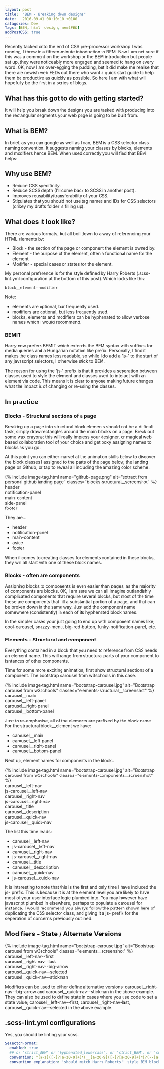 ```yaml
---
layout: post
title:  "BEM - Breaking down designs"
date:   2016-09-01 00:10:10 +0100
catagories: Dev
Tags: [BEM, html, design, new2FED]
addPostCSS: true
---
```

Recently tacked onto the end of CSS pre-processor workshop I was running, I threw in a fifteen-minute introduction to BEM. Now I am not sure if this was a comment on the workshop or the BEM introduction but people sat up, they were noticeably more engaged and seemed to hang on every word. OK, now I am over-egging the pudding, but it did make me realise that there are newish web FEDs out there who want a quick start guide to help them be productive as quickly as possible. So here I am with what will hopefully be the first in a series of blogs.

## What has this got to do with getting started?
It will help you break down the designs you are tasked with producing into the rectangular segments your web page is going to be built from.

## What is BEM?
In brief, as you can google as well as I can, BEM is a CSS selector class naming convention. It suggests naming your classes by blocks, elements and modifiers hence BEM. When used correctly you will find that BEM helps:

## Why use BEM?
- Reduce CSS specificity.
- Reduce SCSS depth (I'll come back to SCSS in another post).
- Improves reusability/transferability of your CSS.
- Stipulates that you should not use tag names and IDs for CSS selectors (crikey my drafts folder is filling up).

## What does it look like?

There are various formats, but all boil down to a way of referencing your HTML elements by:
- Block - the section of the page or component the element is owned by.
- Element - the purpose of the element, often a functional name for the element
- Modifier - special cases or states for the element.

My personal preference is for the style defined by Harry Roberts (.scss-lint.yml configuration at the bottom of this post). Which looks like this:

```css
block__element--modifier
```

Note:
- elements are optional, bur frequently used.
- modifiers are optional, but less frequently used.
- blocks, elements and modifiers can be hyphenated to allow verbose names which I would recommend.


### BEMIT
Harry now prefers BEMIT which extends the BEM syntax with suffixes for media queries and a Hungarian notation like prefix. Personally, I find it makes the class names less readable, so while I do add a 'js-' to the start of any javascript selectors, I otherwise stick to BEM.

The reason for using the 'js-' prefix is that it provides a seperation between classes used to style the element and classes used to interact with an element via code. This means it is clear to anyone making future changes what the impact is of changing or re-using the classes.

## In practice

### Blocks - Structural sections of a page

Breaking up a page into structural block elements should not be a difficult task, simply draw rectangles around the main blocks on a page. Break out some wax crayons; this will really impress your designer, or magical web based collaboration tool of your choice and get boxy assigning names to blocks as you go.

At this point you can either marvel at the animation skills below to discover the block classes I assigned to the parts of the page below, the landing page on Github, or tap to reveal all including the amazing color scheme.

<div class="blocks-structural__container" tabindex="0">
{% include image-tag.html name="github-page.png" alt="extract from personal github landing page" classes="blocks-structural__screenshot" %}
  <div class="blocks-structural__navigation"><span class="bubble-text centered">header</span></div>
  <div class="blocks-structural__notification"><span class="bubble-text centered">notification-panel</span></div>
  <div class="blocks-structural__main"><span class="bubble-text centered">main-content</span></div>
  <div class="blocks-structural__side-panel"><span class="bubble-text centered">side-panel</span></div>
  <div class="blocks-structural__footer"><span class="bubble-text centered">footer</span></div>
</div>

They are...

- header
- notification-panel
- main-content
- aside
- footer

When it comes to creating classes for elements contained in these blocks, they will all start with one of these block names.

### Blocks - often are components

Assigning blocks to components is even easier than pages, as the majority of components are blocks. OK, I am sure we can all imagine outlandishly complicated components that require several blocks, but most of the time these are components that fill a substantial portion of a page, and that can be broken down in the same way. Just add the component name somewhere (consistently) in each of its hyphenated block names.

In the simpler cases your just going to end up with component names like; cool-carousel, snazzy-menu, big-red-button, funky-notification-panel, etc.

### Elements - Structural and component

Everything contained in a block that you need to reference from CSS needs an element name. This will range from structural parts of your component to isntances of other components.

Time for some more exciting animation, first show structural sections of a component. The bootstrap carousel from w3schools in this case.

<div class="elements-structural__container" tabindex="0">
{% include image-tag.html name="bootstrap-carousel.jpg" alt="Bootstrap carousel from w3schools" classes="elements-structural__screenshot" %}
  <div class="elements-structural__main">
    <span class="bubble-text centered">carousel__main</span>
  </div>
  <div class="elements-structural__left-panel">
    <span class="bubble-text centered rotated">carousel__left-panel</span>
  </div>
  <div class="elements-structural__right-panel">
    <span class="bubble-text centered rotated">carousel__right-panel</span>
  </div>
  <div class="elements-structural__bottom-panel">
    <span class="bubble-text centered">carousel__bottom-panel</span>
  </div>
</div>

Just to re-emphasise, all of the elements are prefixed by the block name. For the structural block__element we have:

- carousel__main
- carousel__left-panel
- carousel__right-panel
- carousel__bottom-panel

Next up, element names for components in the block..

<div class="elements-components__container" tabindex="0">
{% include image-tag.html name="bootstrap-carousel.jpg" alt="Bootstrap carousel from w3schools" classes="elements-components__screenshot" %}
  <div class="elements-components__left-nav">
    <span class="above">
      <div class="bubble-text">carousel__left-nav</div>
      <div class="bubble-text">js-carousel__left-nav</div>
    </span>
  </div>
  <div class="elements-components__right-nav">
    <span class="above leftof">
      <div class="bubble-text">carousel__right-nav</div>
      <div class="bubble-text">js-carousel__right-nav</div>
    </span>
  </div>
  <div class="elements-components__title">
    <span class="bubble-text above">carousel__title</span>
  </div>
  <div class="elements-components__description">
    <span class="bubble-text above">carousel__description</span>
  </div>
  <div class="elements-components__quick-nav">
    <span class="above">
      <div class="bubble-text">carousel__quick-nav</div>
      <div class="bubble-text">js-carousel__quick-nav</div>
    </span>
  </div>
</div>

The list this time reads:

- carousel__left-nav
- js-carousel__left-nav
- carousel__right-nav
- js-carousel__right-nav
- carousel__title
- carousel__desccription
- carousel__quick-nav
- js-carousel__quick-nav

It is interesting to note that this is the first and only time I have included the js- prefix. This is because it is at the element level you are likely to have most of your user interface logic plumbed into. You may however have javascript plumbed in elsewhere, perhaps to populate a carousel for instance. I would recommend you always follow the pattern shown here of duplicating the CSS selector class, and giving it a js- prefix for the seperation of concerns previously outlined.

## Modifiers - State / Alternate Versions

<div class="modifiers__container" tabindex="0">
{% include image-tag.html name="bootstrap-carousel.jpg" alt="Bootstrap carousel from w3schools" classes="elements__screenshot" %}
  <div class="modifiers__left-nav">
    <span class="above">
      <div class="bubble-text">carousel__left-nav--first</div>
      <div class="bubble-text">carousel__right-nav--last</div>
    </span>
  </div>
  <div class="modifiers__right-nav">
    <span class="bubble-text above leftof">carousel__right-nav--big-arrow</span>
  </div>
  <div class="modifiers__quick-nav">
    <span class="above centered">
      <div class="bubble-text">carousel__quick-nav--selected</div>
      <div class="bubble-text">carousel__quick-nav--stickman</div>
    </span>
  </div>
</div>

Modifiers can be used to either define alternative versions; carousel__right-nav--big-arrow and carousel__quick-nav--stickman in the above example. They can also be used to define state in cases where you use code to set a state value; carousel__left-nav--first, carousel__right-nav-last, carousel__quick-nav--selected in the above example.


## .scss-lint.yml configurations
Yes, you should be linting your scss.

```yaml
SelectorFormat:
  enabled: true
  ## or 'strict_BEM' or 'hyphenated_lowercase', or 'strict_BEM', or 'snake_case', or 'camel_case', or a regex pattern
  convention: ^[a-z]([-]?[a-z0-9]+)*(__[a-z0-9]([-]?[a-z0-9]+)*)?(--[a-z0-9]([-]?[a-z0-9]+)*)?$
  convention_explanation: 'should match Harry Roberts'' style BEM block[__element][--modifier]'
```
